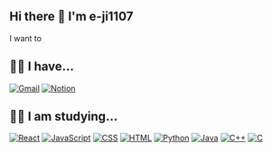 ## Hi there 👋 I'm e-ji1107

I want to 

## 🧑‍💻 I have...
[![Gmail](https://img.shields.io/badge/-Gmail-D14836?style=flat&logo=gmail&logoColor=white)](mailto:your-email@gmail.com)
[![Notion](https://img.shields.io/badge/Notion-000000?style=flat&logo=notion&logoColor=white)](https://www.notion.so)

## 🧑‍💻 I am studying...
[![React](https://img.shields.io/badge/React-61DAFB?style=flat&logo=react&logoColor=black)](https://reactjs.org/)
[![JavaScript](https://img.shields.io/badge/JavaScript-F7DF1E?style=flat&logo=javascript&logoColor=black)](https://developer.mozilla.org/en-US/docs/Web/JavaScript)
[![CSS](https://img.shields.io/badge/CSS-1572B6?style=flat&logo=css3&logoColor=white)](https://www.w3.org/Style/CSS/)
[![HTML](https://img.shields.io/badge/HTML-E34F26?style=flat&logo=html5&logoColor=white)](https://developer.mozilla.org/en-US/docs/Web/HTML)
[![Python](https://img.shields.io/badge/Python-3776AB?style=flat&logo=python&logoColor=white)](https://www.python.org/)
[![Java](https://img.shields.io/badge/Java-007396?style=flat&logo=java&logoColor=white)](https://www.java.com/en/)
[![C++](https://img.shields.io/badge/C%2B%2B-00599C?style=flat&logo=c%2B%2B&logoColor=white)](https://isocpp.org/)
[![C](https://img.shields.io/badge/C-00599C?style=flat&logo=c&logoColor=white)](https://en.wikipedia.org/wiki/C_(programming_language))



